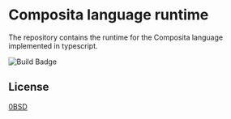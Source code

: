 # Composita language runtime

The repository contains the runtime for the Composita language implemented in typescript.

![Build Badge](https://github.com/composita/runtime/workflows/build/badge.svg)

## License

[0BSD](LICENSE)

